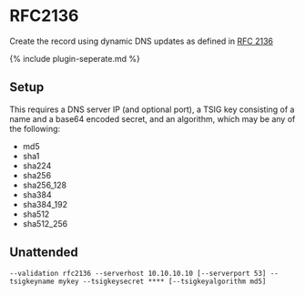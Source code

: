 ---
---
# RFC2136
Create the record using dynamic DNS updates as defined in [RFC 2136](https://www.rfc-editor.org/rfc/rfc2136)

{% include plugin-seperate.md %}

## Setup
This requires a DNS server IP (and optional port), a TSIG key consisting of a name and a base64 encoded secret, and an algorithm, which may be any of the following:

- md5
- sha1
- sha224
- sha256
- sha256_128
- sha384
- sha384_192
- sha512
- sha512_256

## Unattended 
`--validation rfc2136 --serverhost 10.10.10.10 [--serverport 53] --tsigkeyname mykey --tsigkeysecret **** [--tsigkeyalgorithm md5]`
